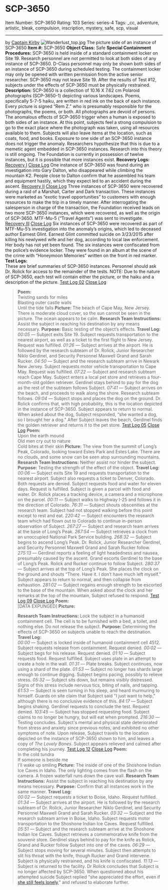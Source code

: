 # SCP-3650
Item Number: SCP-3650
Rating: 103
Series: series-4
Tags: _cc, adventure, artistic, bleak, compulsion, inscription, mystery, safe, scp, visual

---

by [Captain Kirby](/captain-kirby-s-personal-file)
![Wanderlust_top.jpg](https://scp-wiki.wdfiles.com/local--files/scp-3650/Wanderlust_top.jpg)
The picture side of an instance of SCP-3650
**Item #:** SCP-3650
**Object Class:** Safe
**Special Containment Procedures:** SCP-3650 is held inside of a standard containment locker on Site 19. Research personnel are not permitted to look at both sides of any instance of SCP-3650. D-Class personnel may only be shown both sides of an instance of SCP-3650 during scheduled testing. The containment locker may only be opened with written permission from the active senior researcher. SCP-3650 may not leave Site 19.
After the results of Test #12, subjects under the effects of SCP-3650 must be physically restrained.
**Description:** SCP-3650 is a collection of 10.16 X 7.62 cm Polaroid photographs (SCP-3650-1) depicting various landscapes. Poems, specifically 5-7-5 haiku, are written in red ink on the back of each instance. Every picture is signed “Rem Z.” who is presumably responsible for the photographs, the poems, or both. All photographs are devoid of persons.
The anomalous effects of SCP-3650 trigger when a human is exposed to both sides of an instance. At this point, subjects feel a strong compulsion to go to the exact place where the photograph was taken, using all resources available to them. Subjects will also leave items at the location, such as coats, food, and books.
Exposure to one side of an SCP-3650 instance does not trigger the anomaly. Researchers hypothesize that this is due to a memetic agent embedded in SCP-3650 instances. Research into this theory is still ongoing.
The Foundation is currently in possession of twelve instances, but it is possible that more instances exist.
**Recovery Logs:**
[Recovery I](javascript:;)
[Close Log](javascript:;)
One instance of SCP-3650 was found during an investigation into Gary Dalton, who disappeared while climbing the mountain K2. People close to Dalton confirm that he assembled his team and equipment hastily, which they expect led to an accident during the ascent.
[Recovery II](javascript:;)
[Close Log](javascript:;)
Three instances of SCP-3650 were recovered during a raid of a Marshall, Carter and Dark transaction. These instances were marketed as “exotic travel opportunities” to customers with enough resources to make the trip in a timely manner. After interrogating the salesperson in charge of the transaction, the Foundation received leads on two more SCP-3650 instances, which were recovered, as well as the origin of SCP-3650. MTF-Mu-5 (“Travel Agents”) was sent to investigate.
[Recovery III](javascript:;)
[Close Log](javascript:;)
Six instances of SCP-3650 were recovered as part of MTF-Mu-5’s investigation into the anomaly’s origins, which led to deceased author Earnest Glint. Earnest Glint committed suicide on 3/23/2015 after killing his newlywed wife and her dog, according to local law enforcement. Her body has not yet been found. The six instances were confiscated from the police’s evidence locker. They were found in an album at the scene of the crime with “Honeymoon Memories” written on the front in red marker.
**Test Logs:**  
These are brief summaries of SCP-3650 instances. Personnel should ask Dr. Rolick for access to the remainder of the tests.
NOTE: Due to the nature of SCP-3650, each test will contain either the picture, or the haiku and a description of the picture.
[Test Log 02](javascript:;)
[Close Log](javascript:;)
> **Poem:**  
>  Twisting sands for miles  
>  Blasting outer castle walls  
>  Until the tide falls
> **Picture:** The beach of Cape May, New Jersey. There is moderate cloud cover, so the sun cannot be seen in the picture. The ocean appears to be calm.
> **Research Team Instructions:** Assist the subject in reaching his destination by any means necessary.
> **Purpose:** Basic testing of the object’s effects.
> **Travel Log:**  
>  _00:05_ — Subject exits Site 19. Subject requests transportation to the nearest airport, as well as a ticket to the first flight to New Jersey. Request was fulfilled.
> _01:26_ — Subject arrives at the airport. He is followed by the research subteam of Dr. Rolick, Junior Researcher Niklo Gerdinel, and Security Personnel Maxwell Grand and Sarah Rucker.
> _04:50_ — Subject and the research subteam arrive in Newark New Jersey. Subject requests motor vehicle transportation to Cape May. Request was fulfilled.
> _07:22_ — Subject and research subteam reach Cape May. Subject enters a local pet store and retrieves a four-month-old golden retriever. Gerdinel stays behind to pay for the dog as the rest of the subteam follows Subject.
> _07:41_ — Subject arrives on the beach, and proceeds to walk along the shore. Research subteam follows.
> _09:04_ — Subject stops and places the dog on the ground. Dr. Rolick confirms that, with high probability, this is the location depicted in the instance of SCP-3650. Subject appears to return to normal. When asked about the dog, Subject responded, “she wanted a dog, so I brought her a dog." After Subject leaves the beach, Gerdinel finds the golden retriever and returns it to the pet store.
[Test Log 05](javascript:;)
[Close Log](javascript:;)
> **Poem:**  
>  Upon the earth mound  
>  Old men cry out to nature  
>  Cold bites at their skin
> **Picture:** The view from the summit of Long’s Peak, Colorado, looking toward Estes Park and Estes Lake. There are no clouds, and some snow can be seen atop surrounding mountains.
> **Research Team Instructions:** Neither assist nor hinder the subject.
> **Purpose:** Testing the strength of the effect of the object.
> **Travel Log:**  
>  _00:06_ — Subject exits Site 19 and requests transportation to the nearest airport. Subject also requests a ticket to Denver, Colorado. Both requests are denied. Subject requests food and water for eleven days. Request is fulfilled. Subject is given a parcel with food and water. Dr. Rolick places a tracking device, a camera and a microphone on the parcel.
> _00:11_ — Subject walks to Highway I-25 and follows it in the direction of Colorado.
> _76:31_ — Subject shouts obscenities at the research team. Subject had not stopped walking before this point except to rest and eat.
> _220:42_ — Subject encounters the research team which had flown out to Colorado to continue in-person observation of Subject.
> _267:27_ — Subject and research team arrives at the base of Long’s Peak.
> _267:54_ — Subject retrieves a clock from an unoccupied National Park Service building.
> _268:32_ — Subject begins to ascend Long’s Peak. Dr. Rolick, Junior Researcher Gerdinel, and Security Personnel Maxwell Grand and Sarah Rucker follow.
> _275:13_ — Gerdinel reports a feeling of light headedness and nausea, presumably caused by the ascent. Grand escorts Gerdinel to the base of Long’s Peak. Rolick and Rucker continue to follow Subject.
> _280:37_ — Subject arrives at the top of Long’s Peak. She places the clock on the ground and shouts “There. Have it. I don’t have much left myself.” Subject appears to return to normal, and then collapse from exhaustion.
> _281:02_ — Subject regains enough strength to be escorted to the base of the mountain. When asked about the clock and her remarks at the top of the mountain, Subject refused to respond.
[Test Log 09](javascript:;)
[Close Log](javascript:;)
> **Poem:**  
>  [DATA EXPUNGED]
> **Picture:**  
> 
> **Research Team Instructions:** Lock the subject in a humanoid containment cell. The cell is to be furnished with a bed, a toilet, and nothing else. Do not release the subject.
> **Purpose:** Determining the effects of SCP-3650 on subjects unable to reach the destination.
> **Travel Log:**  
>  _00:00_ — Subject is locked inside of humanoid containment cell 4512. Subject requests release from containment. Request denied.
> _00:02_ — Subject begs for his release. Request denied.
> _01:10_ — Subject requests food. Request fulfilled. Subject uses plate in an attempt to create a hole in the wall.
> _01:31_ — Plate breaks. Subject continues, now using a shard of the plate.
> _01:53_ — Subject no longer has shards large enough to continue digging. Subject begins pacing, possibly to relieve stress.
> _05:32_ — Subject sits down, but remains visibly distressed. Signs of this stress include nervous tics, biting of nails, and tapping.
> _61:53_ — Subject is seen turning in his sleep, and heard murmuring to himself. Guards on site claim that Subject said "I just want to help," although there is no conclusive evidence of this.
> _84:17_ — Subject begins shaking. Gerdinel requests to conclude the test. Request denied.
> _103:45_ — Subject has stopped requesting food. Subject claims to no longer be hungry, but will eat when prompted.
> _216:30_ — Testing concludes. Subject's mental and physical state deteriorated from stress and anxiety since previous notes, and exhibited no other symptoms of note. Upon release, Subject travels to the location depicted on the instance of SCP-3650 shown to him, and leaves a copy of _The Lovely Bones_. Subject appears relieved and calmed after completing his journey.
[Test Log 12](javascript:;)
[Close Log](javascript:;)
> **Poem:**  
>  In the cold tundra  
>  If someone is beside me  
>  I'll wake up smiling
> **Picture:** The inside of one of the Shoshone Indian Ice Caves in Idaho. The only lighting comes from the flash on the camera. A frozen waterfall runs down the cave wall.
> **Research Team Instructions:** Assist the subject in reaching his destination by any means necessary.
> **Purpose:** Confirm that all instances work in the same manner.
> **Travel Log:**  
>  _00:02_ — Subject requests a ticket to Boise, Idaho. Request fulfilled.
> _01:34_ — Subject arrives at the airport. He is followed by the research subteam of Dr. Rolick, Junior Researcher Niklo Gerdinel, and Security Personnel Maxwell Grand and Sarah Rucker.
> _03:32_ — Subject and the research subteam arrive in Boise, Idaho. Subject requests motor transportation to the Shoshone Indian Ice Caves. Request fulfilled.
> _05:51_ — Subject and the research subteam arrive at the Shoshone Indian Ice Caves. Subject retrieves a commemorative knife from the souvenir store. Gerdinel stays behind to pay for the knife as Rolick, Grand and Rucker follow Subject into one of the caves.
> _06:29_ — Subject stops moving for several minutes. Subject then attempts to slit his throat with the knife, though Rucker and Grand intervene. Subject is physically restrained, and his knife is confiscated.
> _11:13_ — Subject is returned to the facility. Dr Rolick concludes that Subject is no longer affected by SCP-3650. When questioned about his attempted suicide Subject replied "she appreciated the effort, even if [she still feels lonely](/rocks-and-trees-are-not-good-company)," and refused to elaborate further.
